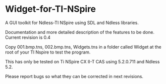 # Widget-for-TI-NSpire
A GUI toolkit for Ndless-TI NSpire using SDL and Ndless libraries.

Documentation and more detailed description of the features to be done.
Current revision is 0.4

Copy 001.bmp.tns, 002.bmp.tns, Widgets.tns in a folder called Widget at the root of your TI Nspire to test the program.

This has only be tested on Ti NSpire CX II-T CAS using 5.2.0.711 and Ndless 5.2.

Please report bugs so what they can be corrected in next revisions.

